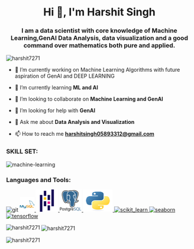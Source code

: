 <h1 align="center">Hi 👋, I'm Harshit Singh</h1>
<h3 align="center">I am a data scientist with core knowledge of Machine Learning,GenAI Data Analysis, data visualization and a good command over mathematics both pure and applied.</h3>

<p align="left"> <img src="https://komarev.com/ghpvc/?username=harshit7271&label=Profile%20views&color=0e75b6&style=flat" alt="harshit7271" /> </p>

- 🔭 I’m currently working on Machine Learning Algorithms with future aspiration of GenAI and DEEP LEARNING

- 🌱 I’m currently learning **ML and AI**

- 👯 I’m looking to collaborate on **Machine Learning and GenAI**

- 🤝 I’m looking for help with **GenAI**

- 💬 Ask me about **Data Analysis and Visualization**

- 📫 How to reach me **harshitsingh05893312@gmail.com**

<h3 align="left"> SKILL SET:</h3>
<p align="left"><img width="512" height="512" alt="machine-learning" src="https://github.com/user-attachments/assets/f41edca1-cd98-4e79-8755-8fa3e549a894" />

</p>

<h3 align="left">Languages and Tools:</h3>
<p align="left">  <img src="https://www.vectorlogo.zone/logos/git-scm/git-scm-icon.svg" alt="git" width="40" height="40"/> </a> <a href="https://www.mysql.com/" target="_blank" rel="noreferrer"> <img src="https://raw.githubusercontent.com/devicons/devicon/master/icons/mysql/mysql-original-wordmark.svg" alt="mysql" width="40" height="40"/> </a> <a href="https://pandas.pydata.org/" target="_blank" rel="noreferrer"> <img src="https://raw.githubusercontent.com/devicons/devicon/2ae2a900d2f041da66e950e4d48052658d850630/icons/pandas/pandas-original.svg" alt="pandas" width="60" height="60"/> </a> <a href="https://www.postgresql.org" target="_blank" rel="noreferrer"> <img src="https://raw.githubusercontent.com/devicons/devicon/master/icons/postgresql/postgresql-original-wordmark.svg" alt="postgresql" width="60" height="60"/> </a> <a href="https://www.python.org" target="_blank" rel="noreferrer"> <img src="https://raw.githubusercontent.com/devicons/devicon/master/icons/python/python-original.svg" alt="python" width="80" height="60"/> </a> <a href="https://scikit-learn.org/" target="_blank" rel="noreferrer"> <img src="https://upload.wikimedia.org/wikipedia/commons/0/05/Scikit_learn_logo_small.svg" alt="scikit_learn" width="60" height="60"/> </a> <a href="https://seaborn.pydata.org/" target="_blank" rel="noreferrer"> <img src="https://seaborn.pydata.org/_images/logo-mark-lightbg.svg" alt="seaborn" width="50" height="40"/> </a> <a href="https://www.tensorflow.org" target="_blank" rel="noreferrer"> <img src="https://www.vectorlogo.zone/logos/tensorflow/tensorflow-icon.svg" alt="tensorflow" width="70" height="60"/> </a> </p>

<p><img align="left" src="https://github-readme-stats.vercel.app/api/top-langs?username=harshit7271&show_icons=true&locale=en&layout=compact" alt="harshit7271" /></p>

<p>&nbsp;<img align="center" src="https://github-readme-stats.vercel.app/api?username=harshit7271&show_icons=true&locale=en" alt="harshit7271" /></p>

<p><img align="center" src="https://github-readme-streak-stats.herokuapp.com/?user=harshit7271&" alt="harshit7271" /></p>

